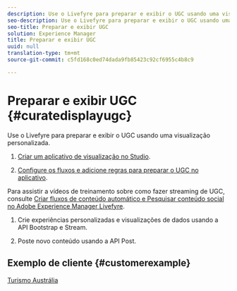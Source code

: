 ```yaml
---
description: Use o Livefyre para preparar e exibir o UGC usando uma visualização personalizada.
seo-description: Use o Livefyre para preparar e exibir o UGC usando uma visualização personalizada.
seo-title: Preparar e exibir UGC
solution: Experience Manager
title: Preparar e exibir UGC
uuid: null
translation-type: tm+mt
source-git-commit: c5fd168c0ed74dada9fb85423c92cf6955c4b8c9

---
```



# Preparar e exibir UGC {#curatedisplayugc}

Use o Livefyre para preparar e exibir o UGC usando uma visualização personalizada.

1. [Criar um aplicativo de visualização no Studio](/help/using/c-about-apps/c-create-an-app.md).

1. [Configure os fluxos e adicione regras para preparar o UGC no aplicativo](/help/using/c-streams/c-streams.md).

Para assistir a vídeos de treinamento sobre como fazer streaming de UGC, consulte [Criar fluxos de conteúdo automático e Pesquisar conteúdo social no Adobe Experience Manager Livefyre](https://helpx.adobe.com/experience-manager/tutorials.html).

1. Crie experiências personalizadas e visualizações de dados usando a API Bootstrap e Stream.

1. Poste novo conteúdo usando a API [](https://api.livefyre.com/docs/apis/by-category/collection-content#operation=urn:livefyre:apis:quill:operations:api:v3.0:collection:post:method=post)Post.

## Exemplo de cliente {#customerexample}

[Turismo Austrália](https://www.australia.com/en-us)
